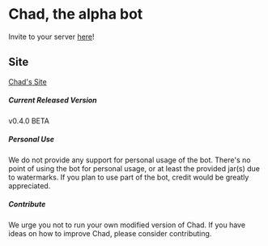 # Chad, the alpha bot
Invite to your server [here](
https://discordapp.com/api/oauth2/authorize?client_id=490728748501434369&permissions=2146958839&scope=bot)!
## Site
[Chad's Site](https://bot.shoganeko.me)
##### Current Released Version
v0.4.0 BETA

##### Personal Use
We do not provide any support for personal usage of the bot. There's no point of using the bot for personal usage, or at least the provided jar(s) due to watermarks. If you plan to use part of the bot, credit would be greatly appreciated. 

##### Contribute
We urge you not to run your own modified version of Chad. If you have ideas on how to improve Chad, please consider contributing.
